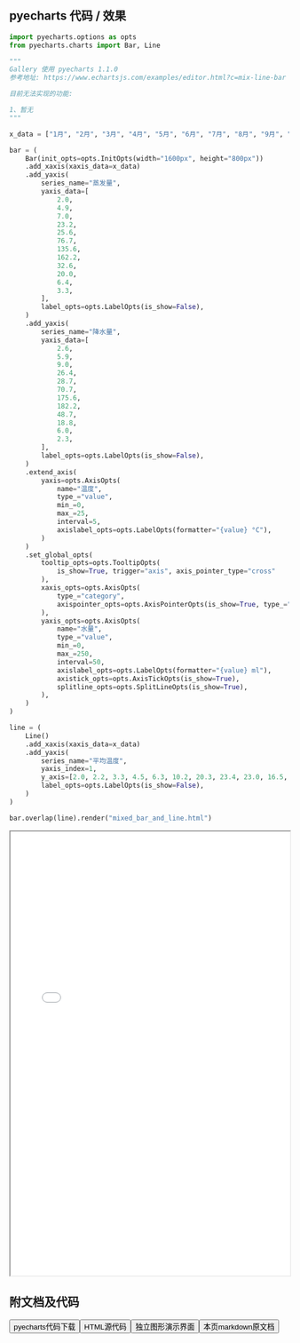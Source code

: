 
## pyecharts 代码 / 效果

```python
import pyecharts.options as opts
from pyecharts.charts import Bar, Line

"""
Gallery 使用 pyecharts 1.1.0
参考地址: https://www.echartsjs.com/examples/editor.html?c=mix-line-bar

目前无法实现的功能:

1、暂无
"""

x_data = ["1月", "2月", "3月", "4月", "5月", "6月", "7月", "8月", "9月", "10月", "11月", "12月"]

bar = (
    Bar(init_opts=opts.InitOpts(width="1600px", height="800px"))
    .add_xaxis(xaxis_data=x_data)
    .add_yaxis(
        series_name="蒸发量",
        yaxis_data=[
            2.0,
            4.9,
            7.0,
            23.2,
            25.6,
            76.7,
            135.6,
            162.2,
            32.6,
            20.0,
            6.4,
            3.3,
        ],
        label_opts=opts.LabelOpts(is_show=False),
    )
    .add_yaxis(
        series_name="降水量",
        yaxis_data=[
            2.6,
            5.9,
            9.0,
            26.4,
            28.7,
            70.7,
            175.6,
            182.2,
            48.7,
            18.8,
            6.0,
            2.3,
        ],
        label_opts=opts.LabelOpts(is_show=False),
    )
    .extend_axis(
        yaxis=opts.AxisOpts(
            name="温度",
            type_="value",
            min_=0,
            max_=25,
            interval=5,
            axislabel_opts=opts.LabelOpts(formatter="{value} °C"),
        )
    )
    .set_global_opts(
        tooltip_opts=opts.TooltipOpts(
            is_show=True, trigger="axis", axis_pointer_type="cross"
        ),
        xaxis_opts=opts.AxisOpts(
            type_="category",
            axispointer_opts=opts.AxisPointerOpts(is_show=True, type_="shadow"),
        ),
        yaxis_opts=opts.AxisOpts(
            name="水量",
            type_="value",
            min_=0,
            max_=250,
            interval=50,
            axislabel_opts=opts.LabelOpts(formatter="{value} ml"),
            axistick_opts=opts.AxisTickOpts(is_show=True),
            splitline_opts=opts.SplitLineOpts(is_show=True),
        ),
    )
)

line = (
    Line()
    .add_xaxis(xaxis_data=x_data)
    .add_yaxis(
        series_name="平均温度",
        yaxis_index=1,
        y_axis=[2.0, 2.2, 3.3, 4.5, 6.3, 10.2, 20.3, 23.4, 23.0, 16.5, 12.0, 6.2],
        label_opts=opts.LabelOpts(is_show=False),
    )
)

bar.overlap(line).render("mixed_bar_and_line.html")

```

<iframe width="100%" height="800px" src="/pyecharts/Bar/mixed_bar_and_line.html"></iframe>

## 附文档及代码

<a href="https://cdn.jsdelivr.net/gh/wfy-belief/python/docs/pyecharts/Bar/mixed_bar_and_line.py"><button class="mybutton">pyecharts代码下载</button></a><a href="https://cdn.jsdelivr.net/gh/wfy-belief/python/docs/pyecharts/Bar/mixed_bar_and_line.html"><button class="mybutton">HTML源代码</button></a><a href="https://python.wfyblog.cn/pyecharts/Bar/mixed_bar_and_line.html"><button class="mybutton">独立图形演示界面</button></a><a href="https://cdn.jsdelivr.net/gh/wfy-belief/python/docs/pyecharts/Bar/mixed_bar_and_line.md"><button class="mybutton">本页markdown原文档</button></a>